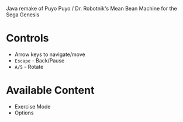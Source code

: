 Java remake of Puyo Puyo / Dr. Robotnik's Mean Bean Machine for the Sega Genesis

# Controls
- Arrow keys to navigate/move
- `Escape` - Back/Pause
- `A/S` - Rotate

# Available Content
- Exercise Mode
- Options

